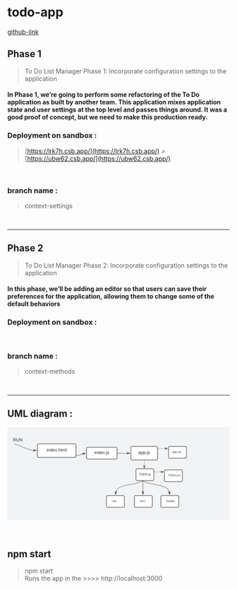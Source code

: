 # todo-app

[github-link](https://github.com/mr-atta/todo-app)

## Phase 1

> To Do List Manager Phase 1: Incorporate configuration settings to the application

#### In Phase 1, we’re going to perform some refactoring of the To Do application as built by another team. This application mixes application state and user settings at the top level and passes things around. It was a good proof of concept, but we need to make this production ready.

### Deployment on sandbox :

> [https://lrk7h.csb.app/](https://lrk7h.csb.app/) > [https://ubw62.csb.app/](https://ubw62.csb.app/)

<br>

### branch name :

> context-settings

<br>
<hr>

## Phase 2

> To Do List Manager Phase 2: Incorporate configuration settings to the application

#### In this phase, we’ll be adding an editor so that users can save their preferences for the application, allowing them to change some of the default behaviors

### Deployment on sandbox :

> []()

<br>

### branch name :

> context-methods

<br>
<hr>

## UML diagram :

![UML](./img/C32.PNG)

<br>

## npm start

> npm start <br>
> Runs the app in the >>>> http://localhost:3000
